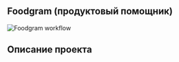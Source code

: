 ## Foodgram (продуктовый помощник)
![Foodgram workflow](https://github.com/DamirShamsutdinov/foodgram-project-react/actions/workflows/main.yml/badge.svg)
## Описание проекта
